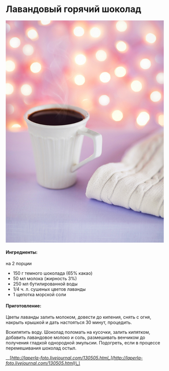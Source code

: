 # Лавандовый горячий шоколад

![](../pics/6586400661_83e43c8b65_o.jpg)

#### Ингредиенты:

на 2 порции

* 150 г темного шоколада \(65% какао\) 
* 50 мл молока \(жирность 3%\) 
* 250 мл бутилированной воды 
* 1/4 ч. л. сушеных цветов лаванды 
* 1 щепотка морской соли

#### Приготовление:

Цветы лаванды залить молоком, довести до кипения, снять с огня, накрыть крышкой и дать настояться 30 минут, процедить. 

Вскипятить воду. Шоколад поломать на кусочки, залить кипятком, добавить лавандовое молоко и соль, размешивать венчиком до получения гладкой однородной эмульсии. Подогреть, если в процессе перемешивания шоколад остыл.

\_\_[_http://laperla-foto.livejournal.com/130505.html_](http://laperla-foto.livejournal.com/130505.html)\_\_

